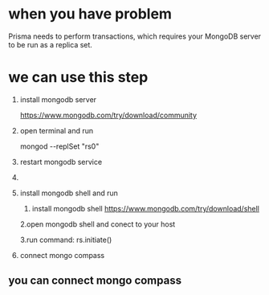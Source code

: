 # when you have problem
Prisma needs to perform transactions, which requires your MongoDB server to be run as a replica set. 

# we can use this step
1. install mongodb server
   
    https://www.mongodb.com/try/download/community

2. open terminal and run
   
    mongod --replSet "rs0"
   
3. restart mongodb service
4. 
5. install mongodb shell and run
   
      1. install mongodb shell
            https://www.mongodb.com/try/download/shell
      
      2.open mongodb shell and conect to your host
   
      3.run command: rs.initiate()
   
6. connect mongo compass
## you can connect mongo compass
   
   
   
